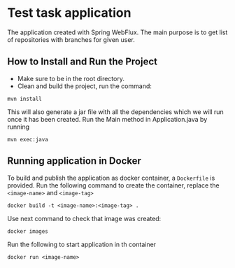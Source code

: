 # Test task application

The application created with Spring WebFlux. The main purpose is to get list of repositories with branches for given user.

## How to Install and Run the Project

 - Make sure to be in the root directory.
 - Clean and build the project, run the command:

```shell
mvn install
```

This will also generate a jar file with all the dependencies which we will run once it has been created.
Run the Main method in Application.java by running

```shell
mvn exec:java
```


## Running application in Docker

To build and publish the application as docker container, a `Dockerfile` is provided.
Run the following command to create the container, replace the `<image-name>` and `<image-tag>`

```shell
docker build -t <image-name>:<image-tag> .
```

Use next command to check that image was created:

```shell
docker images
```

Run the following to start application in th container

```shell
docker run <image-name>
```
